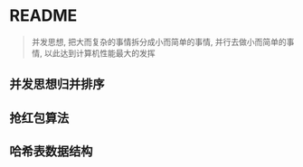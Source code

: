 # README

> 并发思想, 把大而复杂的事情拆分成小而简单的事情, 并行去做小而简单的事情, 以此达到计算机性能最大的发挥

## 并发思想归并排序

## 抢红包算法

## 哈希表数据结构
